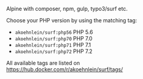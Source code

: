 Alpine with composer, npm, gulp, typo3/surf etc.


Choose your PHP version by using the matching tag:

* `akoehnlein/surf:php56` PHP 5.6
* `akoehnlein/surf:php70` PHP 7.0
* `akoehnlein/surf:php71` PHP 7.1
* `akoehnlein/surf:php72` PHP 7.2

All available tags are listed on <https://hub.docker.com/r/akoehnlein/surf/tags/>